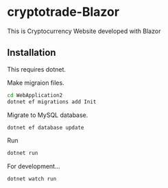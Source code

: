 # cryptotrade-Blazor
This is Cryptocurrency Website developed with Blazor

## Installation
This requires dotnet.

Make migraion files.
```sh
cd WebApplication2
dotnet ef migrations add Init
```

Migrate to MySQL database.
```sh
dotnet ef database update
```

Run
```sh
dotnet run
```

For development...
```sh
dotnet watch run
```
